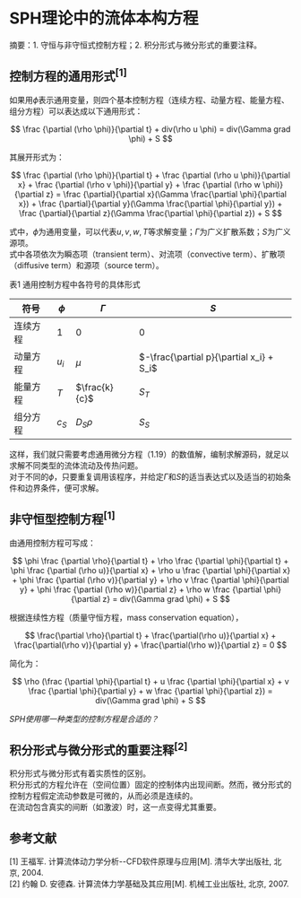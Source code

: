 <head>
    <script src="https://cdn.mathjax.org/mathjax/latest/MathJax.js?config=TeX-AMS-MML_HTMLorMML" type="text/javascript"></script>
    <script type="text/x-mathjax-config">
        MathJax.Hub.Config({
            tex2jax: {
            skipTags: ['script', 'noscript', 'style', 'textarea', 'pre'],
            inlineMath: [['$','$']]
            }
        });
    </script>
</head>

# SPH理论中的流体本构方程

摘要：1. 守恒与非守恒式控制方程；2. 积分形式与微分形式的重要注释。

## 控制方程的通用形式$^{[1]}$

如果用$\phi$表示通用变量，则四个基本控制方程（连续方程、动量方程、能量方程、组分方程）可以表达成以下通用形式：

$$ \frac {\partial (\rho \phi)}{\partial t} + div(\rho u \phi) 
= div(\Gamma grad \phi) + S $$

其展开形式为：

$$  \frac {\partial (\rho \phi)}{\partial t} + \frac {\partial (\rho u \phi)}{\partial x} + 
\frac {\partial (\rho v \phi)}{\partial y} + \frac {\partial (\rho w \phi)}{\partial z} 
= \frac {\partial}{\partial x}(\Gamma \frac{\partial \phi}{\partial x}) + 
  \frac {\partial}{\partial y}(\Gamma \frac{\partial \phi}{\partial y}) +
  \frac {\partial}{\partial z}(\Gamma \frac{\partial \phi}{\partial z}) + S $$

式中，$\phi$为通用变量，可以代表$u, v, w, T$等求解变量；$\Gamma$为广义扩散系数；$S$为广义源项。  
式中各项依次为瞬态项（transient term）、对流项（convective term）、扩散项（diffusive term）和源项（source term）。

表1 通用控制方程中各符号的具体形式

| 符号 | $\phi$ | $\Gamma$ | $S$ |
| --- | ------ | -------- | --- |
| 连续方程 | $1$ | $0$ | $0$ |
| 动量方程 | $u_i$ | $\mu$ | $-\frac{\partial p}{\partial x_i} + S_i$ |
| 能量方程 | $T$ | $\frac{k}{c}$ | $S_T$ |
| 组分方程 | $c_S$ | $D_S \rho$ | $S_S$ |

这样，我们就只需要考虑通用微分方程（1.19）的数值解，编制求解源码，就足以求解不同类型的流体流动及传热问题。  
对于不同的$\phi$，只要重复调用该程序，并给定$\Gamma$和$S$的适当表达式以及适当的初始条件和边界条件，便可求解。

## 非守恒型控制方程$^{[1]}$

由通用控制方程可写成：

$$ \phi \frac {\partial \rho}{\partial t} + \rho \frac {\partial \phi}{\partial t} + 
\phi \frac {\partial (\rho u)}{\partial x} + \rho u \frac {\partial \phi}{\partial x} + 
\phi \frac {\partial (\rho v)}{\partial y} + \rho v \frac {\partial \phi}{\partial y} + 
\phi \frac {\partial (\rho w)}{\partial z} + \rho w \frac {\partial \phi}{\partial z}
= div(\Gamma grad \phi) + S $$

根据连续性方程（质量守恒方程，mass conservation equation），

$$ \frac{\partial \rho}{\partial t} + \frac{\partial(\rho u)}{\partial x} +
\frac{\partial(\rho v)}{\partial y} + \frac{\partial(\rho w)}{\partial z} = 0 $$

简化为：

$$ \rho (\frac {\partial \phi}{\partial t} + 
u \frac {\partial \phi}{\partial x} + 
v \frac {\partial \phi}{\partial y} + 
w \frac {\partial \phi}{\partial z})
= div(\Gamma grad \phi) + S $$

*SPH使用哪一种类型的控制方程是合适的？*

## 积分形式与微分形式的重要注释$^{[2]}$

积分形式与微分形式有着实质性的区别。  
积分形式的方程允许在（空间位置）固定的控制体内出现间断。然而，微分形式的控制方程假定流动参数是可微的，从而必须是连续的。  
在流动包含真实的间断（如激波）时，这一点变得尤其重要。


## 参考文献

[1] 王福军. 计算流体动力学分析--CFD软件原理与应用[M]. 清华大学出版社, 北京, 2004.  
[2] 约翰 D. 安德森. 计算流体力学基础及其应用[M]. 机械工业出版社, 北京, 2007.